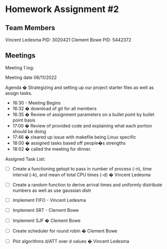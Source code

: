 # Homework Assignment #2

## Team Members
Vincent Ledesma PID: 3020421
Clement Bowe PID: 5442372

## Meetings

Meeting 1 log:


Meeting date 06/11/2022

Agenda � Strategizing and setting up our project starter files as well as assign tasks.

- 16:30 - Meeting Begins
- 16:32 � download of git for all members
- 16:35 � Review of assignment parameters on a bullet point by bullet point basis
- 17:00 � Review of provided code and explaining what each portion should be doing
- 17:46 � cleared up issue with makefile being Linux specific
- 18:00 � assigned tasks based off people�s strengths
- 18:02 � called the meeting for dinner.

Assigned Task List:

- [ ] Create a functioning getopt to pass in number of process (-n), time interval (-k), and mean of total CPU times (-d) � Vincent Ledesma
- [ ] Create a random function to derive arrival times and uniformly distribute numbers as well as use gaussian distr
- [ ] Implement FIFO - Vincent Ledesma
- [ ] Implement SRT - Clement Bowe
- [ ] Implement SJF � Clement Bowe
- [ ] Create scheduler for round robin � Clement Bowe
- [ ] Plot algorithms d/ATT over d values � Vincent Ledesma

